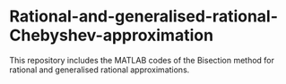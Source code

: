 # Rational-and-generalised-rational-Chebyshev-approximation
This repository includes the MATLAB codes of the Bisection method for rational and generalised rational approximations.
